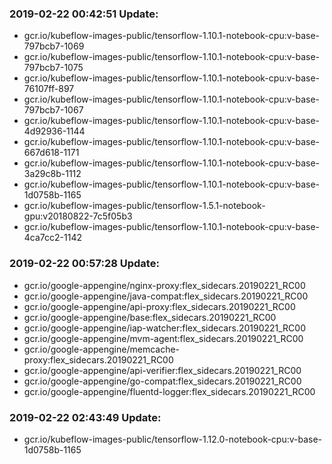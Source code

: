 ### 2019-02-22 00:42:51 Update:

- gcr.io/kubeflow-images-public/tensorflow-1.10.1-notebook-cpu:v-base-797bcb7-1069
- gcr.io/kubeflow-images-public/tensorflow-1.10.1-notebook-cpu:v-base-797bcb7-1075
- gcr.io/kubeflow-images-public/tensorflow-1.10.1-notebook-cpu:v-base-76107ff-897
- gcr.io/kubeflow-images-public/tensorflow-1.10.1-notebook-cpu:v-base-797bcb7-1067
- gcr.io/kubeflow-images-public/tensorflow-1.10.1-notebook-cpu:v-base-4d92936-1144
- gcr.io/kubeflow-images-public/tensorflow-1.10.1-notebook-cpu:v-base-667d618-1171
- gcr.io/kubeflow-images-public/tensorflow-1.10.1-notebook-cpu:v-base-3a29c8b-1112
- gcr.io/kubeflow-images-public/tensorflow-1.10.1-notebook-cpu:v-base-1d0758b-1165
- gcr.io/kubeflow-images-public/tensorflow-1.5.1-notebook-gpu:v20180822-7c5f05b3
- gcr.io/kubeflow-images-public/tensorflow-1.10.1-notebook-cpu:v-base-4ca7cc2-1142
### 2019-02-22 00:57:28 Update:

- gcr.io/google-appengine/nginx-proxy:flex_sidecars.20190221_RC00
- gcr.io/google-appengine/java-compat:flex_sidecars.20190221_RC00
- gcr.io/google-appengine/api-proxy:flex_sidecars.20190221_RC00
- gcr.io/google-appengine/base:flex_sidecars.20190221_RC00
- gcr.io/google-appengine/iap-watcher:flex_sidecars.20190221_RC00
- gcr.io/google-appengine/mvm-agent:flex_sidecars.20190221_RC00
- gcr.io/google-appengine/memcache-proxy:flex_sidecars.20190221_RC00
- gcr.io/google-appengine/api-verifier:flex_sidecars.20190221_RC00
- gcr.io/google-appengine/go-compat:flex_sidecars.20190221_RC00
- gcr.io/google-appengine/fluentd-logger:flex_sidecars.20190221_RC00
### 2019-02-22 02:43:49 Update:

- gcr.io/kubeflow-images-public/tensorflow-1.12.0-notebook-cpu:v-base-1d0758b-1165
